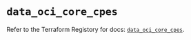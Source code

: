 # `data_oci_core_cpes`

Refer to the Terraform Registory for docs: [`data_oci_core_cpes`](https://registry.terraform.io/providers/oracle/oci/6.18.0/docs/data-sources/core_cpes).
